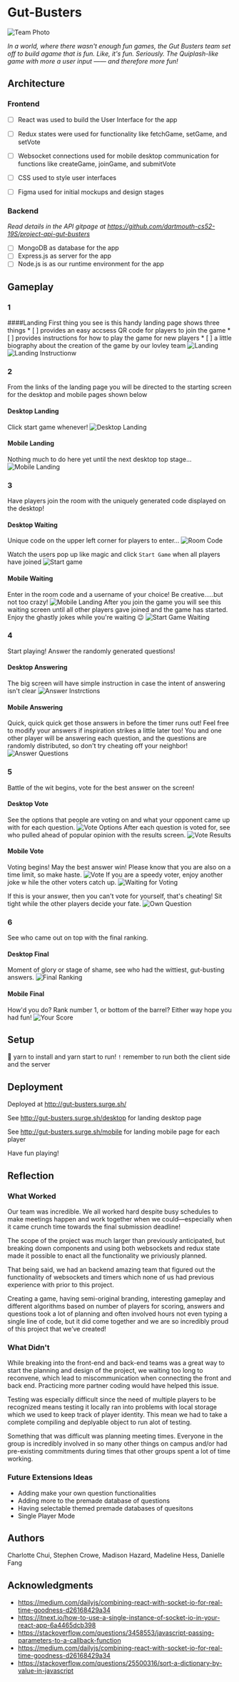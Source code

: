 # Gut-Busters

![Team Photo](src/img/team-logo.jpg)


*In a world, where there wasn't enough fun games, the Gut Busters team set off to build agame that is fun. Like, it's fun. Seriously. The Quiplash-like game with more  a user input —— and therefore more fun!*

## Architecture

### Frontend
* [ ] React was used to build the User Interface for the app
* [ ] Redux states were used for functionality like fetchGame, setGame, and setVote
* [ ] Websocket connections used for mobile desktop communication for functions like createGame, joinGame, and submitVote
* [ ] CSS used to style user interfaces
* [ ] Figma used for initial mockups and design stages


### Backend

*Read details in the API gitpage at https://github.com/dartmouth-cs52-19S/project-api-gut-busters*

* [ ] MongoDB as database for the app
* [ ] Express.js as server for the app
* [ ] Node.js is as our runtime environment for the app

## Gameplay

### 1
 ####Landing
  First thing you see is this handy landing page shows three things
    * [ ] provides an easy accsess QR code for players to join the game
    * [ ] provides instructions for how to play the game for new players
    * [ ] a little biography about the creation of the game by our lovley team
![Landing](src/img/landing.png)
![Landing Instructionw](src/img/landing2.png)

### 2
 From the links of the landing page you will be directed to the starting screen for the desktop and mobile pages shown below
 #### Desktop Landing
 Click start game whenever!
 ![Desktop Landing](src/img/desktop_start.png)

 #### Mobile Landing
 Nothing much to do here yet until the next desktop top stage...
 ![Mobile Landing](src/img/mobile_start.png)
 
### 3
 Have players join the room with the uniquely generated code displayed on the desktop!
 #### Desktop Waiting
 Unique code on the upper left corner for players to enter...
 ![Room Code](src/img/desktop_waiting_room.png)

 Watch the users pop up like magic and click `Start Game` when all players have joined
![Start game](src/img/Desktop_waiting_room_full.png)

 #### Mobile Waiting
 Enter in the room code and a username of your choice! Be creative.....but not too crazy!
 ![Mobile Landing](src/img/filled_mobile_landing.png)
 After you join the game you will see this waiting screen until all other players gave joined and the game has started. Enjoy the ghastly jokes while you're waiting :wink:
 ![Start Game Waiting](src/img/joke_waiting_mobile.png)


### 4
 Start playing! Answer the randomly generated questions!
 #### Desktop Answering
 The big screen will have simple instruction in case the intent of answering isn't clear
 ![Answer Instrctions](src/img/desktop_answering.png)

 #### Mobile Answering
  Quick, quick quick get those answers in before the timer runs out! Feel free to modify your answers if inspiration strikes a little later too!
  You and one other player will be answering each question, and the questions are randomly distributed, so don't try cheating off your neighbor!
 ![Answer Questions](src/img/answer_questions_mobile.png)

### 5
Battle of the wit begins, vote for the best answer on the screen!
 #### Desktop Vote
 See the options that people are voting on and what your opponent came up with for each question.
![Vote Options](src/img/desktop_answer_options.png)
After each question is voted for, see who pulled ahead of popular opinion with the results screen.
![Vote Results](src/img/desktop_votes.png)

 #### Mobile Vote
 Voting begins! May the best answer win! Please know that you are also on a time limit, so make haste.
 ![Vote](src/img/vote_mobile.png)
 If you are a speedy voter, enjoy another joke w
 hile the other voters catch up.
 ![Waiting for Voting](src/img/joke_waiting_mobile_2.png)

  If this is your answer, then you can't vote for yourself, that's cheating!
  Sit tight while the other players decide your fate.
 ![Own Question](src/img/vote_own_mobile.png)

### 6
See who came out on top with the final ranking.
 #### Desktop Final
 Moment of glory or stage of shame, see who had the wittiest, gut-busting answers.
![Final Ranking](src/img/final_score_desktop.png)

 #### Mobile Final
 How'd you do? Rank number 1, or bottom of the barrel? Either way hope you had fun!
 ![Your Score](src/img/final_score_mobile.png)


## Setup

:rocket: yarn to install and yarn start to run!
`!` remember to run both the client side and the server

## Deployment

 Deployed at http://gut-busters.surge.sh/

 See http://gut-busters.surge.sh/desktop for landing desktop page

 See http://gut-busters.surge.sh/mobile for landing mobile page for each player

 Have fun playing!

## Reflection

### What Worked
Our team was incredible. We all worked hard despite busy schedules to make meetings happen and work together when we could—especially when it came crunch time towards the final submission deadline!

The scope of the project was much larger than previously anticipated, but breaking down components and using both websockets and redux state made it possible to enact all the functionality we priviously planned.

That being said, we had an backend amazing team that figured out the functionality of websockets and timers which none of us had previous experience with prior to this project.

Creating a game, having semi-original branding, interesting gameplay and different algorithms based on number of players for scoring, answers and questions took a lot of planning and often involved hours not even typing a single line of code, but it did come together and we are so incredibly proud of this project that we’ve created! 



### What Didn't
 While breaking into the front-end and back-end teams was a great way to start the planning and design of the project, we waiting too long to reconvene, which lead to miscommunication when connecting the front and back end. Practicing more partner coding would have helped this issue.

 Testing was especially difficult since the need of multiple players to be recognized means testing it locally ran into problems with local storage which we used to keep track of player identity. This mean we had to take a complete compiling and deplyable object to run alot of testing.

 Something that was difficult was planning meeting times. Everyone in the group is incredibly involved in so many other things on campus and/or had pre-existing commitments during times that other groups spent a lot of time working.


### Future Extensions Ideas
* Adding make your own question functionalities
* Adding more to the premade database of questions
* Having selectable themed premade databases of quesitons
* Single Player Mode

## Authors

Charlotte Chui,
Stephen Crowe,
Madison Hazard,
Madeline Hess,
Danielle Fang

## Acknowledgments
* https://medium.com/dailyjs/combining-react-with-socket-io-for-real-time-goodness-d26168429a34
* https://itnext.io/how-to-use-a-single-instance-of-socket-io-in-your-react-app-6a4465dcb398
* https://stackoverflow.com/questions/3458553/javascript-passing-parameters-to-a-callback-function
* https://medium.com/dailyjs/combining-react-with-socket-io-for-real-time-goodness-d26168429a34
* https://stackoverflow.com/questions/25500316/sort-a-dictionary-by-value-in-javascript

